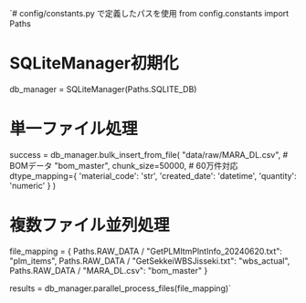 `# config/constants.py で定義したパスを使用
from config.constants import Paths

# SQLiteManager初期化
db_manager = SQLiteManager(Paths.SQLITE_DB)

# 単一ファイル処理
success = db_manager.bulk_insert_from_file(
    "data/raw/MARA_DL.csv",  # BOMデータ
    "bom_master",
    chunk_size=50000,  # 60万件対応
    dtype_mapping={
        'material_code': 'str',
        'created_date': 'datetime',
        'quantity': 'numeric'
    }
)

# 複数ファイル並列処理
file_mapping = {
    Paths.RAW_DATA / "GetPLMItmPlntInfo_20240620.txt": "plm_items",
    Paths.RAW_DATA / "GetSekkeiWBSJisseki.txt": "wbs_actual",
    Paths.RAW_DATA / "MARA_DL.csv": "bom_master"
}

results = db_manager.parallel_process_files(file_mapping)`